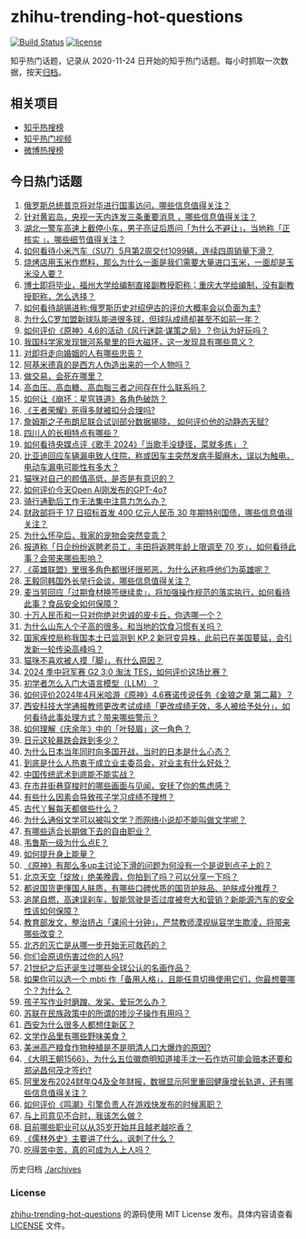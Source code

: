 # zhihu-trending-hot-questions

[![Build Status](https://github.com/justjavac/zhihu-trending-hot-questions/workflows/ci/badge.svg?branch=master)](https://github.com/justjavac/zhihu-trending-hot-questions/actions)
[![license](https://img.shields.io/github/license/justjavac/zhihu-trending-hot-questions)](https://github.com/justjavac/zhihu-trending-hot-questions/blob/master/LICENSE)

知乎热门话题，记录从 2020-11-24
日开始的知乎热门话题。每小时抓取一次数据，按天[归档](./archives)。

## 相关项目

- [知乎热搜榜](https://github.com/justjavac/zhihu-trending-top-search)
- [知乎热门视频](https://github.com/justjavac/zhihu-trending-hot-video)
- [微博热搜榜](https://github.com/justjavac/weibo-trending-hot-search)

## 今日热门话题

<!-- BEGIN -->
<!-- 最后更新时间 Wed May 15 2024 03:12:06 GMT+0800 (China Standard Time) -->

1. [俄罗斯总统普京将对华进行国事访问，哪些信息值得关注？](https://www.zhihu.com/question/655970802)
1. [针对黄岩岛，央视一天内连发三条重要消息 ，哪些信息值得关注？](https://www.zhihu.com/question/655956374)
1. [湖北一警车高速上截停小车，男子亮证后质问「为什么不避让」，当地称「正核实 」，哪些细节值得关注？](https://www.zhihu.com/question/655969530)
1. [如何看待小米汽车（SU7）5月第2周交付1099辆，连续四周销量下滑？](https://www.zhihu.com/question/655968416)
1. [烧烤店用玉米作燃料，那么为什么一面是我们需要大量进口玉米，一面却是玉米没人要？](https://www.zhihu.com/question/655223548)
1. [博士即将毕业，福州大学给编制直接副教授职称；重庆大学给编制，没有副教授职称，怎么选择？](https://www.zhihu.com/question/655444368)
1. [如何看待胡锡进称:俄罗斯历史对绍伊古的评价大概率会以负面为主?](https://www.zhihu.com/question/655908270)
1. [为什么C罗加盟新球队能进很多球，但球队成绩却甚至不如前一年？](https://www.zhihu.com/question/655910951)
1. [如何评价《原神》4.6的活动《风行迷踪·谋策之局》？你认为好玩吗？](https://www.zhihu.com/question/655957212)
1. [我国科学家发现银河系晕里的巨大磁环，这一发现具有哪些意义？](https://www.zhihu.com/question/656000512)
1. [对即将走向婚姻的人有哪些忠告？](https://www.zhihu.com/question/655534444)
1. [阿基米德真的是西方人伪造出来的一个人物吗？](https://www.zhihu.com/question/654495942)
1. [做交易，会死在哪里？](https://www.zhihu.com/question/649968761)
1. [高血压、高血糖、高血脂三者之间存在什么联系吗？](https://www.zhihu.com/question/655908113)
1. [如何让《崩坏：星穹铁道》各角色破防？](https://www.zhihu.com/question/627403252)
1. [《王者荣耀》死得多就被扣分合理吗?](https://www.zhihu.com/question/654705387)
1. [詹姆斯之子布朗尼联合试训部分数据揭晓， 如何评价他的动静态天赋?](https://www.zhihu.com/question/655968717)
1. [四川人的长相特点有哪些？](https://www.zhihu.com/question/344351531)
1. [如何看待央媒点评《歌手 2024》「当歌手没捷径，菜就多练」？](https://www.zhihu.com/question/655947612)
1. [比亚迪回应车辆漏电致人住院，称或因车主突然发病手脚麻木，误以为触电，电动车漏电可能性有多大？](https://www.zhihu.com/question/655966462)
1. [猫咪对自己的颜值高低，是否是有意识的？](https://www.zhihu.com/question/652392924)
1. [如何评价今天Open AI刚发布的GPT-4o?](https://www.zhihu.com/question/655917290)
1. [骑行通勤后工作无法集中注意力怎么办？](https://www.zhihu.com/question/653937625)
1. [财政部将于 17 日招标首发 400 亿元人民币 30 年期特别国债，哪些信息值得关注？](https://www.zhihu.com/question/655852253)
1. [为什么怀孕后，我家的宠物会突然变乖？](https://www.zhihu.com/question/652390626)
1. [报道称「日企纷纷返聘老员工，丰田将返聘年龄上限调至 70 岁」，如何看待此事？会带来哪些影响？](https://www.zhihu.com/question/655847154)
1. [《英雄联盟》里很多角色都很坏很邪恶，为什么还称呼他们为英雄呢？](https://www.zhihu.com/question/655547828)
1. [王毅同韩国外长举行会谈，哪些信息值得关注？](https://www.zhihu.com/question/655947476)
1. [麦当劳回应「过期食材换签继续卖」，将加强操作规范的落实执行，如何看待此事？食品安全如何保障？](https://www.zhihu.com/question/655842171)
1. [十万人民币和一只对你绝对忠诚的皮卡丘，你选哪一个？](https://www.zhihu.com/question/655335420)
1. [为什么山东人个子高的很多，和当地的饮食习惯有关吗？](https://www.zhihu.com/question/515136736)
1. [国家疾控局称我国本土已监测到 KP.2 新冠变异株，此前已在美国蔓延，会引发新一轮传染高峰吗？](https://www.zhihu.com/question/655965887)
1. [猫咪不喜欢被人摸「脚」，有什么原因？](https://www.zhihu.com/question/651356900)
1. [2024 季中冠军赛 G2 3:0 淘汰 TES，如何评价这场比赛？](https://www.zhihu.com/question/655975032)
1. [初学者怎么入门大语言模型（LLM）？](https://www.zhihu.com/question/644285055)
1. [如何评价2024年4月米哈游《原神》4.6赛诺传说任务《金狼之章 第二幕》？](https://www.zhihu.com/question/653945048)
1. [西安科技大学通报教师更改考试成绩「更改成绩无效，多人被给予处分」，如何看待此事处理方式？带来哪些警示？](https://www.zhihu.com/question/655972200)
1. [如何理解《庆余年》中的「叶轻眉」这一角色？](https://www.zhihu.com/question/655984635)
1. [日元这轮暴跌会跌到多少？](https://www.zhihu.com/question/654475693)
1. [为什么日本当年同时向多国开战，当时的日本是什么心态？](https://www.zhihu.com/question/655063882)
1. [到底是什么人热衷于成立业主委员会，对业主有什么好处？](https://www.zhihu.com/question/650029148)
1. [中国传统武术到底能不能实战？](https://www.zhihu.com/question/651185892)
1. [在市井街巷穿梭时的哪些画面与见闻，安抚了你的焦虑感？](https://www.zhihu.com/question/654357478)
1. [有些什么因素会导致孩子学习成绩不理想？](https://www.zhihu.com/question/655787458)
1. [古代丫鬟每天都做些什么？](https://www.zhihu.com/question/655804874)
1. [为什么通俗文学可以被叫文学？而网络小说却不能叫做文学呢？](https://www.zhihu.com/question/576581324)
1. [有哪些适合长期做下去的自由职业？](https://www.zhihu.com/question/652075157)
1. [韦鲁斯一级为什么点E？](https://www.zhihu.com/question/640700377)
1. [如何提升身上能量？](https://www.zhihu.com/question/652671807)
1. [《原神》有那么多up主讨论下滑的问题为何没有一个是说到点子上的？](https://www.zhihu.com/question/655665920)
1. [北京天空「绽放」绝美晚霞，你拍到了吗？可以分享一下吗？](https://www.zhihu.com/question/656007025)
1. [都说国货更懂国人肤质，有哪些口碑优质的国货护肤品、护肤成分推荐？](https://www.zhihu.com/question/655260039)
1. [追尾自燃，高速误刹车，智能驾驶是否过度被夸大和营销？新能源汽车的安全性该如何保障？](https://www.zhihu.com/question/655954504)
1. [教育部发文，整治挤占「课间十分钟」，严禁教师漠视纵容学生欺凌，将带来哪些改变？](https://www.zhihu.com/question/655960473)
1. [北齐的灭亡是从哪一步开始无可救药的？](https://www.zhihu.com/question/655616684)
1. [你们会原谅伤害过你的人吗?](https://www.zhihu.com/question/655674350)
1. [21世纪之后还诞生过哪些全球公认的名画作品？](https://www.zhihu.com/question/655670347)
1. [如果你可以选一个 mbti 作「备用人格」，且能任意切换使用它们，你最想要哪个？为什么？](https://www.zhihu.com/question/655714778)
1. [孩子写作业时磨蹭、发呆、爱玩怎么办？](https://www.zhihu.com/question/655908762)
1. [苏联在民族政策中的所谓的掺沙子操作有用吗？](https://www.zhihu.com/question/655027128)
1. [西安为什么很多人都想住新区？](https://www.zhihu.com/question/649879186)
1. [文学作品里有哪些野味美食？](https://www.zhihu.com/question/655914829)
1. [美洲高产粮食作物种植是不是明清人口大爆炸的原因?](https://www.zhihu.com/question/655914951)
1. [《大明王朝1566》，为什么五位徽商明知道接手沈一石作坊可能会赔本还要和郑泌昌何茂才签约?](https://www.zhihu.com/question/655120673)
1. [阿里发布2024财年Q4及全年财报，数据显示阿里重回健康增长轨道，还有哪些信息值得关注？](https://www.zhihu.com/question/656002813)
1. [如何评价《鸣潮》引擎负责人在游戏快发布的时候离职？](https://www.zhihu.com/question/655815101)
1. [与上司意见不合时，我该怎么做？](https://www.zhihu.com/question/655415475)
1. [目前哪些职业可以从35岁开始并且越老越吃香？](https://www.zhihu.com/question/654926521)
1. [《儒林外史》主要讲了什么，讽刺了什么？](https://www.zhihu.com/question/655848715)
1. [吃得苦中苦，真的可成为人上人吗？](https://www.zhihu.com/question/650818321)

<!-- END -->

历史归档 [./archives](./archives)

### License

[zhihu-trending-hot-questions](https://github.com/justjavac/zhihu-trending-hot-questions)
的源码使用 MIT License 发布。具体内容请查看 [LICENSE](./LICENSE) 文件。
